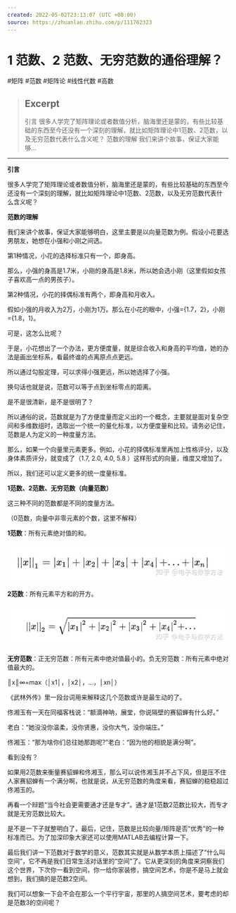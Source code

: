 ```yaml
---
created: 2022-05-02T23:13:07 (UTC +08:00)
source: https://zhuanlan.zhihu.com/p/111762323
---
```


# 1 范数、2 范数、无穷范数的通俗理解？
#矩阵 #范数 #矩阵论  #线性代数 #高数

> ## Excerpt
> 引言 很多人学完了矩阵理论或者数值分析，脑海里还是蒙的，有些比较基础的东西至今还没有一个深刻的理解，就比如矩阵理论中1范数、2范数，以及无穷范数代表什么含义呢？ 范数的理解 我们来讲个故事，保证大家能够…

---
**引言**

很多人学完了矩阵理论或者数值分析，脑海里还是蒙的，有些比较基础的东西至今还没有一个深刻的理解，就比如矩阵理论中1范数、2范数，以及无穷范数代表什么含义呢？

**范数的理解**

我们来讲个故事，保证大家能够明白，这里主要是以向量范数为例。假设小花要选男朋友，她想在小强和小刚之间选。

第1种情况，小花的选择标准只有一个，即身高。

那么，小强的身高是1.7米，小刚的身高是1.8米，所以她会选小刚（这里假如女孩子喜欢高一点的男孩子）。

第2种情况，小花的择偶标准有两个，即身高和月收入。

假如小强的月收入为2万，小刚为1万。那么在小花的眼中，小强={1.7，2}，小刚={1.8，1}。

可是，这怎么比呢？

于是，小花想出了一个办法，更方便度量，就是综合收入和身高的平均值，她的办法是画出坐标系，看最终谁的点离原点点更远。

所以通过勾股定理，可以求得小强更远，所以她选择了小强。

换句话也就是说，范数可以等于点到坐标零点的距离。

是不是很清新，是不是很明了？

所以通俗的说，范数就是为了方便度量而定义出的一个概念，主要就是面对复杂空间和多维数组时，选取出一个统一的量化标准，以方便度量和比较。请务必记住，范数是人为定义的一种度量方法。

那么，如果一个向量里元素更多。例如，小花的择偶标准里再加上性格评分，以及身体素质评分，就变成了（1.7, 2.0, 4.0, 5.8 ）这样形式的向量，维度又增加了。

所以，我们还可以定义更多的统一度量标准。

**1范数、2范数、无穷范数（向量范数）**

这三种不同的范数都是不同的度量方法。

（0范数，向量中非零元素的个数，这里不解释）

**1范数**：所有元素绝对值的和。

![](assets/1范数-2范数-无穷范数的通俗理解-v2-91ad054010749e83972f4102eb515eca_b.jpeg)

**2范数**：所有元素平方和的开方。

![](assets/1范数-2范数-无穷范数的通俗理解-v2-5796d2dd5cdd20d7c37a5df507596ea2_b.jpeg)

**无穷范数**：正无穷范数：所有元素中绝对值最小的。负无穷范数：所有元素中绝对值最大的。

║x║∞=max（│x1│，│x2│，…，│xn│）

《武林外传》里一段台词用来解释这几个范数或许是最生动的了。  

佟湘玉有一天在同福客栈说：“额滴神呐，展堂，你说隔壁的赛貂蝉有什么好。”

老白：“她没没你温柔，没你贤惠，没你大气，没你端庄。”

佟湘玉：“那为啥你们总往她那跑呢?”老白：“因为他的相貌是满分啊”。

看到没有？

如果用2范数来衡量赛貂蝉和佟湘玉，那么可以说佟湘玉并不占下风，但是压不住人家赛貂蝉有一个满分啊，也就是说，从无穷范数的角度来看，赛貂蝉的稳稳超过佟湘玉的。

再看一个辩题“当今社会更需要通才还是专才”。通才是1范数2范数比较大，而专才就是无穷范数比较大。

是不是一下子就整明白了，最后，记住，范数是比较向量/矩阵是否“优秀”的一种标准而已。为了加深印象大家还可以使用MATLAB去编程计算一下。

最后我们讲一下范数对于数学的意义，范数其实就是从数学本质上描述了“什么叫空间”，它不再是我们日常生活对话里的“空间”了。它从更深刻的角度来洞察我们这个世界，下次你一看到空间，你一给你家装修，搞空间艺术，你是不是马上就会想到，我们搞的是范数2空间。

我们可以想象一下会不会在那么一个平行宇宙，那里的人搞空间艺术，要考虑的却是范数3的空间呢？
